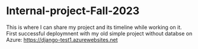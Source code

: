 # Internal-project-Fall-2023
This is where I can share my project and its timeline while working on it.   
First successful deploymnent with my old simple project without databse on Azure: https://django-test1.azurewebsites.net

